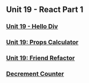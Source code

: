 ## Unit 19 - React Part 1

### [Unit 19 - Hello Div](https://www.youtube.com/watch?v=gBdgfv8HZYc&list=PLgJ8UgkiorCmEfIp2_y73ohb8G6lqyYQY&index=3)

### [Unit 19: Props Calculator](https://www.youtube.com/watch?v=95BauDvEQ6Y&list=PLgJ8UgkiorCmEfIp2_y73ohb8G6lqyYQY&index=4)

### [Unit 19: Friend Refactor](https://www.youtube.com/watch?v=V32AR5z3gPQ&list=PLgJ8UgkiorCmEfIp2_y73ohb8G6lqyYQY&index=5)

### [Decrement Counter](https://www.youtube.com/watch?v=uZVl1x3I1uk&list=PLgJ8UgkiorCmEfIp2_y73ohb8G6lqyYQY&index=6)
